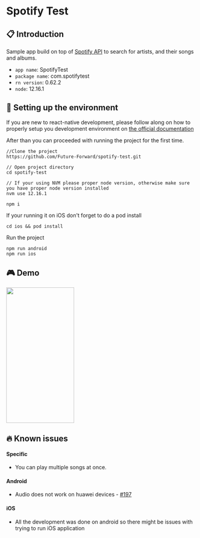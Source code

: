 # Spotify Test

## 📋 Introduction

Sample app build on top of [Spotify API](https://developer.spotify.com/documentation/web-api/) to search for artists, and their songs and albums.

- `app name`: SpotifyTest
- `package name`: com.spotifytest
- `rn version`: 0.62.2
- `node`: 12.16.1

## 🚀 Setting up the environment

If you are new to react-native development, please follow along on how to properly setup you development environment on [the official documentation](https://reactnative.dev/docs/environment-setup)

After than you can proceeded with running the project for the first time.

```
//Clone the project
https://github.com/Future-Forward/spotify-test.git

// Open project directory
cd spotify-test

// If your using NVM please proper node version, otherwise make sure you have proper node version installed
nvm use 12.16.1

npm i
```

If your running it on iOS don't forget to do a pod install

```
cd ios && pod install
```

Run the project

```
npm run android
npm run ios
```

## 🎮 Demo

<img src="https://raw.githubusercontent.com/Future-Forward/spotify-test/master/assets/demo.gif" width="180" height=360>

## 🔥 Known issues

#### Specific

- You can play multiple songs at once.

#### Android

 - Audio does not work on huawei devices - [#197](https://github.com/react-native-community/react-native-audio-toolkit/issues/197)

#### iOS

- All the development was done on android so there might be issues with trying to run iOS application

